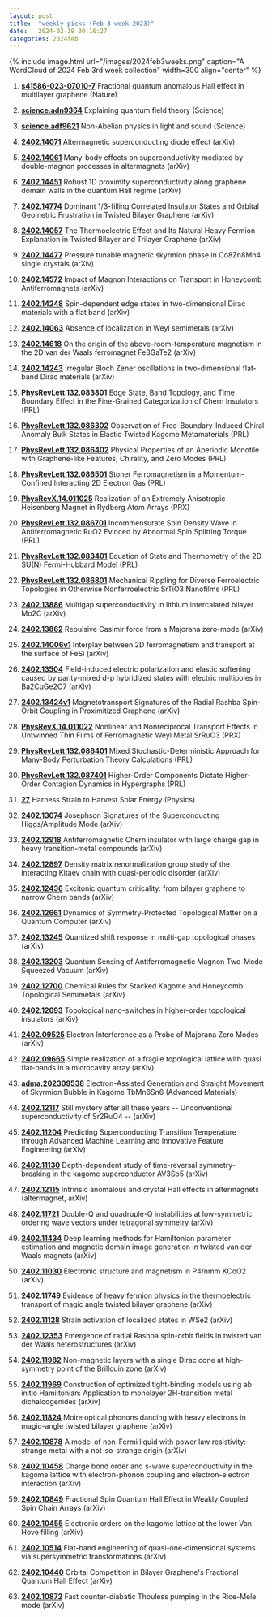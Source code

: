 ```yaml
---
layout: post
title:  "weekly picks (Feb 3 week 2023)"
date:   2024-02-19 00:16:27
categories: 2024feb
---
```



{% include image.html url="/images/2024feb3weeks.png" caption="A WordCloud of 2024 Feb 3rd week collection" width=300 align="center" %}



1. **[s41586-023-07010-7](https://www.nature.com/articles/s41586-023-07010-7)** Fractional quantum anomalous Hall effect in multilayer graphene (Nature)

1. **[science.adn9364](https://www.science.org/doi/10.1126/science.adn9364)** Explaining quantum field theory (Science)

1. **[science.adf9621](https://www.science.org/doi/10.1126/science.adf9621)** Non-Abelian physics in light and sound (Science)





1. **[2402.14071](http://arxiv.org/abs/2402.14071)** Altermagnetic superconducting diode effect (arXiv)

1. **[2402.14061](http://arxiv.org/abs/2402.14061)** Many-body effects on superconductivity mediated by double-magnon processes in altermagnets (arXiv)

1. **[2402.14451](http://arxiv.org/abs/2402.14451)** Robust 1D proximity superconductivity along graphene domain walls in the quantum Hall regime (arXiv)

1. **[2402.14774](http://arxiv.org/abs/2402.14774)** Dominant 1/3-filling Correlated Insulator States and Orbital Geometric Frustration in Twisted Bilayer Graphene (arXiv)

1. **[2402.14057](http://arxiv.org/abs/2402.14057)** The Thermoelectric Effect and Its Natural Heavy Fermion Explanation in Twisted Bilayer and Trilayer Graphene (arXiv)

1. **[2402.14477](http://arxiv.org/abs/2402.14477)** Pressure tunable magnetic skyrmion phase in Co8Zn8Mn4 single crystals (arXiv)

1. **[2402.14572](http://arxiv.org/abs/2402.14572)** Impact of Magnon Interactions on Transport in Honeycomb Antiferromagnets (arXiv)

1. **[2402.14248](http://arxiv.org/abs/2402.14248)** Spin-dependent edge states in two-dimensional Dirac materials with a flat band (arXiv)

1. **[2402.14063](http://arxiv.org/abs/2402.14063)** Absence of localization in Weyl semimetals (arXiv)

1. **[2402.14618](http://arxiv.org/abs/2402.14618)** On the origin of the above-room-temperature magnetism in the 2D van der Waals ferromagnet Fe3GaTe2 (arXiv)

1. **[2402.14243](http://arxiv.org/abs/2402.14243)** Irregular Bloch Zener oscillations in two-dimensional flat-band Dirac materials (arXiv)

1. **[PhysRevLett.132.083801](https://link.aps.org/doi/10.1103/PhysRevLett.132.083801)** Edge State, Band Topology, and Time Boundary Effect in the Fine-Grained Categorization of Chern Insulators (PRL)

1. **[PhysRevLett.132.086302](https://link.aps.org/doi/10.1103/PhysRevLett.132.086302)** Observation of Free-Boundary-Induced Chiral Anomaly Bulk States in Elastic Twisted Kagome Metamaterials (PRL)

1. **[PhysRevLett.132.086402](https://link.aps.org/doi/10.1103/PhysRevLett.132.086402)** Physical Properties of an Aperiodic Monotile with Graphene-like Features, Chirality, and Zero Modes (PRL)

1. **[PhysRevLett.132.086501](https://link.aps.org/doi/10.1103/PhysRevLett.132.086501)** Stoner Ferromagnetism in a Momentum-Confined Interacting 2D Electron Gas (PRL)



1. **[PhysRevX.14.011025](https://link.aps.org/doi/10.1103/PhysRevX.14.011025)** Realization of an Extremely Anisotropic Heisenberg Magnet in Rydberg Atom Arrays (PRX)

1. **[PhysRevLett.132.086701](https://link.aps.org/doi/10.1103/PhysRevLett.132.086701)** Incommensurate Spin Density Wave in Antiferromagnetic RuO2 Evinced by Abnormal Spin Splitting Torque (PRL)

1. **[PhysRevLett.132.083401](https://link.aps.org/doi/10.1103/PhysRevLett.132.083401)** Equation of State and Thermometry of the 2D SU(N) Fermi-Hubbard Model (PRL)

1. **[PhysRevLett.132.086801](https://link.aps.org/doi/10.1103/PhysRevLett.132.086801)** Mechanical Rippling for Diverse Ferroelectric Topologies in Otherwise Nonferroelectric SrTiO3 Nanofilms (PRL)




1. **[2402.13886](http://arxiv.org/abs/2402.13886)** Multigap superconductivity in lithium intercalated bilayer Mo2C (arXiv)

1. **[2402.13862](http://arxiv.org/abs/2402.13862)** Repulsive Casimir force from a Majorana zero-mode (arXiv)

1. **[2402.14006v1](https://arxiv.org/abs/2402.14006v1)** Interplay between 2D ferromagnetism and transport at the surface of FeSi (arXiv)

1. **[2402.13504](http://arxiv.org/abs/2402.13504)** Field-induced electric polarization and elastic softening caused by parity-mixed d-p hybridized states with electric multipoles in Ba2CuGe2O7 (arXiv)

1. **[2402.13424v1](https://arxiv.org/abs/2402.13424v1)** Magnetotransport Signatures of the Radial Rashba Spin-Orbit Coupling in Proximitized Graphene (arXiv)





1. **[PhysRevX.14.011022](https://link.aps.org/doi/10.1103/PhysRevX.14.011022)** Nonlinear and Nonreciprocal Transport Effects in Untwinned Thin Films of Ferromagnetic Weyl Metal SrRuO3 (PRX)

1. **[PhysRevLett.132.086401](https://link.aps.org/doi/10.1103/PhysRevLett.132.086401)** Mixed Stochastic-Deterministic Approach for Many-Body Perturbation Theory Calculations (PRL)

1. **[PhysRevLett.132.087401](https://link.aps.org/doi/10.1103/PhysRevLett.132.087401)** Higher-Order Components Dictate Higher-Order Contagion Dynamics in Hypergraphs (PRL)

1. **[27](https://physics.aps.org/articles/v17/27)** Harness Strain to Harvest Solar Energy (Physics)



1. **[2402.13074](http://arxiv.org/abs/2402.13074)** Josephson Signatures of the Superconducting Higgs/Amplitude Mode (arXiv)

1. **[2402.12918](http://arxiv.org/abs/2402.12918)** Antiferromagnetic Chern insulator with large charge gap in heavy transition-metal compounds (arXiv)

1. **[2402.12897](http://arxiv.org/abs/2402.12897)** Density matrix renormalization group study of the interacting Kitaev chain with quasi-periodic disorder (arXiv)

1. **[2402.12436](http://arxiv.org/abs/2402.12436)** Excitonic quantum criticality: from bilayer graphene to narrow Chern bands (arXiv)

1. **[2402.12661](http://arxiv.org/abs/2402.12661)** Dynamics of Symmetry-Protected Topological Matter on a Quantum Computer (arXiv)

1. **[2402.13245](http://arxiv.org/abs/2402.13245)** Quantized shift response in multi-gap topological phases (arXiv)

1. **[2402.13203](http://arxiv.org/abs/2402.13203)** Quantum Sensing of Antiferromagnetic Magnon Two-Mode Squeezed Vacuum (arXiv)

1. **[2402.12700](http://arxiv.org/abs/2402.12700)** Chemical Rules for Stacked Kagome and Honeycomb Topological Semimetals (arXiv)

1. **[2402.12693](http://arxiv.org/abs/2402.12693)** Topological nano-switches in higher-order topological insulators (arXiv)








1. **[2402.09525](http://arxiv.org/abs/2402.09525)** Electron Interference as a Probe of Majorana Zero Modes (arXiv)

1. **[2402.09665](http://arxiv.org/abs/2402.09665)** Simple realization of a fragile topological lattice with quasi flat-bands in a microcavity array (arXiv)

1. **[adma.202309538](https://onlinelibrary.wiley.com/doi/abs/10.1002/adma.202309538)** Electron-Assisted Generation and Straight Movement of Skyrmion Bubble in Kagome TbMn6Sn6 (Advanced Materials)



1. **[2402.12117](http://arxiv.org/abs/2402.12117)** Still mystery after all these years -- Unconventional superconductivity of Sr2RuO4 -- (arXiv)

1. **[2402.11204](http://arxiv.org/abs/2402.11204)** Predicting Superconducting Transition Temperature through Advanced Machine Learning and Innovative Feature Engineering (arXiv)

1. **[2402.11130](http://arxiv.org/abs/2402.11130)** Depth-dependent study of time-reversal symmetry-breaking in the kagome superconductor AV3Sb5 (arXiv)

1. **[2402.12115](http://arxiv.org/abs/2402.12115)** Intrinsic anomalous and crystal Hall effects in altermagnets (altermagnet, arXiv)

1. **[2402.11721](http://arxiv.org/abs/2402.11721)** Double-Q and quadruple-Q instabilities at low-symmetric ordering wave vectors under tetragonal symmetry (arXiv)

1. **[2402.11434](http://arxiv.org/abs/2402.11434)** Deep learning methods for Hamiltonian parameter estimation and magnetic domain image generation in twisted van der Waals magnets (arXiv)

1. **[2402.11030](http://arxiv.org/abs/2402.11030)** Electronic structure and magnetism in P4/nmm KCoO2 (arXiv)

1. **[2402.11749](http://arxiv.org/abs/2402.11749)** Evidence of heavy fermion physics in the thermoelectric transport of magic angle twisted bilayer graphene (arXiv)

1. **[2402.11128](http://arxiv.org/abs/2402.11128)** Strain activation of localized states in WSe2 (arXiv)

1. **[2402.12353](http://arxiv.org/abs/2402.12353)** Emergence of radial Rashba spin-orbit fields in twisted van der Waals heterostructures (arXiv)

1. **[2402.11982](http://arxiv.org/abs/2402.11982)** Non-magnetic layers with a single Dirac cone at high-symmetry point of the Brillouin zone (arXiv)

1. **[2402.11969](http://arxiv.org/abs/2402.11969)** Construction of optimized tight-binding models using ab initio Hamiltonian: Application to monolayer 2H-transition metal dichalcogenides (arXiv)

1. **[2402.11824](http://arxiv.org/abs/2402.11824)** Moire optical phonons dancing with heavy electrons in magic-angle twisted bilayer graphene (arXiv)





1. **[2402.10878](http://arxiv.org/abs/2402.10878)** A model of non-Fermi liquid with power law resistivity: strange metal with a not-so-strange origin (arXiv)

1. **[2402.10458](http://arxiv.org/abs/2402.10458)** Charge bond order and s-wave superconductivity in the kagome lattice with electron-phonon coupling and electron-electron interaction (arXiv)

1. **[2402.10849](http://arxiv.org/abs/2402.10849)** Fractional Spin Quantum Hall Effect in Weakly Coupled Spin Chain Arrays (arXiv)

1. **[2402.10455](http://arxiv.org/abs/2402.10455)** Electronic orders on the kagome lattice at the lower Van Hove filling (arXiv)

1. **[2402.10514](http://arxiv.org/abs/2402.10514)** Flat-band engineering of quasi-one-dimensional systems via supersymmetric transformations (arXiv)

1. **[2402.10440](http://arxiv.org/abs/2402.10440)** Orbital Competition in Bilayer Graphene's Fractional Quantum Hall Effect (arXiv)

1. **[2402.10872](http://arxiv.org/abs/2402.10872)** Fast counter-diabatic Thouless pumping in the Rice-Mele mode (arXiv)
